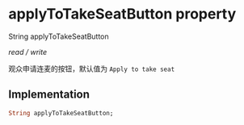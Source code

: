 


# applyToTakeSeatButton property







String applyToTakeSeatButton
  
_<span class="feature">read / write</span>_



<p>观众申请连麦的按钮，默认值为 <code>Apply to take seat</code></p>



## Implementation

```dart
String applyToTakeSeatButton;
```







